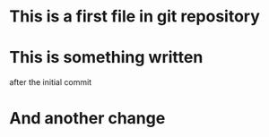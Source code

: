 # This is a first file in git repository

# This is something written
  after the initial commit

# And another change
